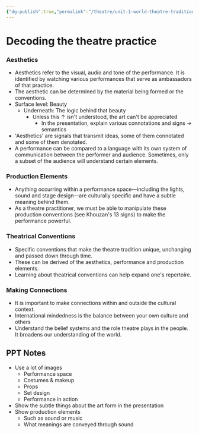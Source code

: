 ```yaml
---
{"dg-publish":true,"permalink":"/theatre/unit-1-world-theatre-traditions/dt-notes/","dgHomeLink":true,"dgPassFrontmatter":false}
---
```



# Decoding the theatre practice
### Aesthetics
- Aesthetics refer to the visual, audio and tone of the performance. It is identified by watching various performances that serve as ambassadors of that practice. 
- The aesthetic can be determined by the material being formed or the conventions.
- Surface level: Beauty 
	- Underneath: The logic behind that beauty
		- Unless this ↑ isn't understood, the art can't be appreciated
			- In the presentation, explain various connotations and signs → semantics
- 'Aesthetics' are signals that transmit ideas, some of them connotated and some of them denotated. 
- A performance can be compared to a language with its own system of communication between the performer and audience. Sometimes, only a subset of the audience will understand certain elements. 

### Production Elements
- Anything occurring within a performance space—including the lights, sound and stage design—are culturally specific and have a subtle meaning behind them.
- As a theatre practitioner, we must be able to manipulate these production conventions (see Khouzan's 13 signs) to make the performance powerful. 

### Theatrical Conventions
- Specific conventions that make the theatre tradition unique, unchanging and passed down through time.
- These can be derived of the aesthetics, performance and production elements.
- Learning about theatrical conventions can help expand one's repertoire. 

### Making Connections
- It is important to make connections within and outside the cultural context. 
- International mindedness is the balance between your own culture and others
- Understand the belief systems and the role theatre plays in the people. It broadens our understanding of the world.

## PPT Notes
- Use a lot of images
	- Performance space
	- Costumes & makeup
	- Props
	- Set design
	- Performance in action
- Show the subtle things about the art form in the presentation
- Show production elements
	- Such as sound or music
	- What meanings are conveyed through sound


